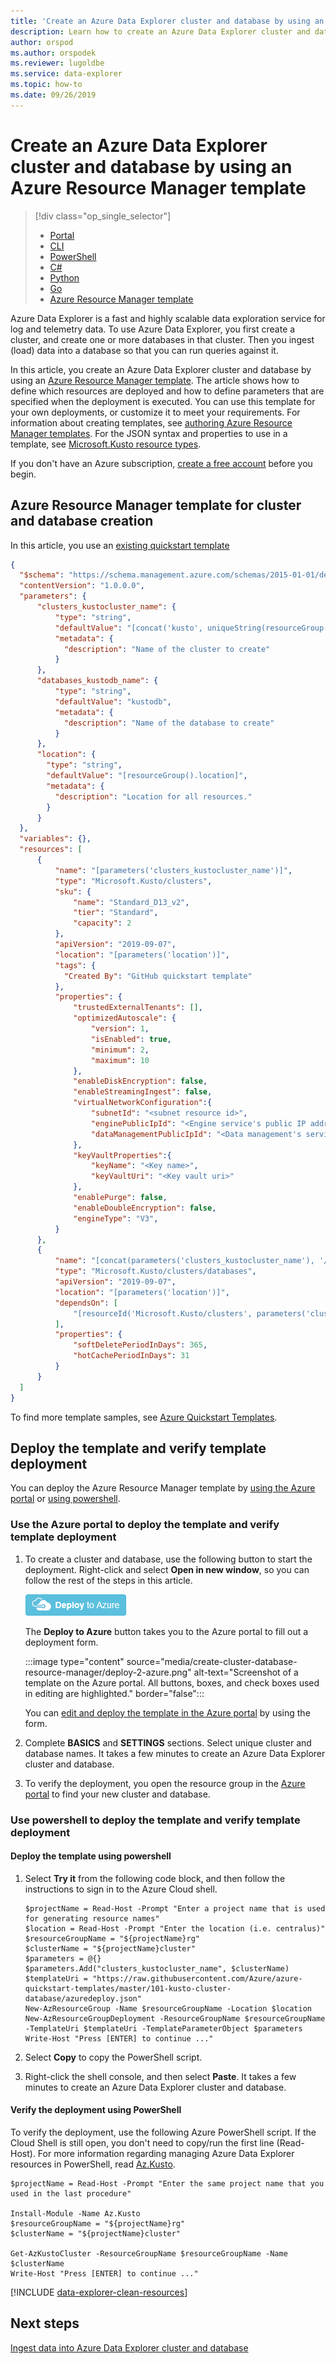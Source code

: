 ```yaml
---
title: 'Create an Azure Data Explorer cluster and database by using an Azure Resource Manager template'
description: Learn how to create an Azure Data Explorer cluster and database by using an Azure Resource Manager template
author: orspod
ms.author: orspodek 
ms.reviewer: lugoldbe
ms.service: data-explorer
ms.topic: how-to
ms.date: 09/26/2019
---
```


# Create an Azure Data Explorer cluster and database by using an Azure Resource Manager template

> [!div class="op_single_selector"]
> * [Portal](create-cluster-database-portal.md)
> * [CLI](create-cluster-database-cli.md)
> * [PowerShell](create-cluster-database-powershell.md)
> * [C#](create-cluster-database-csharp.md)
> * [Python](create-cluster-database-python.md)
> * [Go](create-cluster-database-go.md)
> * [Azure Resource Manager template](create-cluster-database-resource-manager.md)

Azure Data Explorer is a fast and highly scalable data exploration service for log and telemetry data. To use Azure Data Explorer, you first create a cluster, and create one or more databases in that cluster. Then you ingest (load) data into a database so that you can run queries against it. 

In this article, you create an Azure Data Explorer cluster and database by using an [Azure Resource Manager template](/azure/azure-resource-manager/management/overview). The article shows how to define which resources are deployed and how to define parameters that are specified when the deployment is executed. You can use this template for your own deployments, or customize it to meet your requirements. For information about creating templates, see [authoring Azure Resource Manager templates](/azure/azure-resource-manager/resource-group-authoring-templates). For the JSON syntax and properties to use in a template, see [Microsoft.Kusto resource types](/azure/templates/microsoft.kusto/allversions).

If you don't have an Azure subscription, [create a free account](https://azure.microsoft.com/free/) before you begin.

## Azure Resource Manager template for cluster and database creation

In this article, you use an [existing quickstart template](https://raw.githubusercontent.com/Azure/azure-quickstart-templates/master/101-kusto-cluster-database/azuredeploy.json)

```json
{
  "$schema": "https://schema.management.azure.com/schemas/2015-01-01/deploymentTemplate.json#",
  "contentVersion": "1.0.0.0",
  "parameters": {
      "clusters_kustocluster_name": {
          "type": "string",
          "defaultValue": "[concat('kusto', uniqueString(resourceGroup().id))]",
          "metadata": {
            "description": "Name of the cluster to create"
          }
      },
      "databases_kustodb_name": {
          "type": "string",
          "defaultValue": "kustodb",
          "metadata": {
            "description": "Name of the database to create"
          }
      },
      "location": {
        "type": "string",
        "defaultValue": "[resourceGroup().location]",
        "metadata": {
          "description": "Location for all resources."
        }
      }
  },
  "variables": {},
  "resources": [
      {
          "name": "[parameters('clusters_kustocluster_name')]",
          "type": "Microsoft.Kusto/clusters",
          "sku": {
              "name": "Standard_D13_v2",
              "tier": "Standard",
              "capacity": 2
          },
          "apiVersion": "2019-09-07",
          "location": "[parameters('location')]",
          "tags": {
            "Created By": "GitHub quickstart template"
          },
          "properties": {
              "trustedExternalTenants": [],
              "optimizedAutoscale": {
                  "version": 1,
                  "isEnabled": true,
                  "minimum": 2,
                  "maximum": 10
              },
              "enableDiskEncryption": false,
              "enableStreamingIngest": false,
              "virtualNetworkConfiguration":{
                  "subnetId": "<subnet resource id>",
                  "enginePublicIpId": "<Engine service's public IP address resource id>",
                  "dataManagementPublicIpId": "<Data management's service public IP address resource id>"
              },
              "keyVaultProperties":{
                  "keyName": "<Key name>",
                  "keyVaultUri": "<Key vault uri>"
              },
              "enablePurge": false,
              "enableDoubleEncryption": false,
              "engineType": "V3",
          }
      },
      {
          "name": "[concat(parameters('clusters_kustocluster_name'), '/', parameters('databases_kustodb_name'))]",
          "type": "Microsoft.Kusto/clusters/databases",
          "apiVersion": "2019-09-07",
          "location": "[parameters('location')]",
          "dependsOn": [
              "[resourceId('Microsoft.Kusto/clusters', parameters('clusters_kustocluster_name'))]"
          ],
          "properties": {
              "softDeletePeriodInDays": 365,
              "hotCachePeriodInDays": 31
          }
      }
  ]
}
```

To find more template samples, see [Azure Quickstart Templates](https://azure.microsoft.com/resources/templates/).

## Deploy the template and verify template deployment

You can deploy the Azure Resource Manager template by [using the Azure portal](#use-the-azure-portal-to-deploy-the-template-and-verify-template-deployment) or [using powershell](#use-powershell-to-deploy-the-template-and-verify-template-deployment).

### Use the Azure portal to deploy the template and verify template deployment

1. To create a cluster and database, use the following button to start the deployment. Right-click and select **Open in new window**, so you can follow the rest of the steps in this article.

    [![Screenshot of a blue button that pictures clouds and is labeled Deploy to Azure.](media/create-cluster-database-resource-manager/deploybutton.png)](https://portal.azure.com/#create/Microsoft.Template/uri/https%3A%2F%2Fraw.githubusercontent.com%2FAzure%2Fazure-quickstart-templates%2Fmaster%2F101-kusto-cluster-database%2Fazuredeploy.json)

    The **Deploy to Azure** button takes you to the Azure portal to fill out a deployment form.

    :::image type="content" source="media/create-cluster-database-resource-manager/deploy-2-azure.png" alt-text="Screenshot of a template on the Azure portal. All buttons, boxes, and check boxes used in editing are highlighted." border="false":::

    You can [edit and deploy the template in the Azure portal](/azure/azure-resource-manager/resource-manager-quickstart-create-templates-use-the-portal#edit-and-deploy-the-template) by using the form.

1. Complete **BASICS** and **SETTINGS** sections. Select unique cluster and database names.
It takes a few minutes to create an Azure Data Explorer cluster and database.

1. To verify the deployment, you open the resource group in the [Azure portal](https://portal.azure.com) to find your new cluster and database. 

### Use powershell to deploy the template and verify template deployment

#### Deploy the template using powershell

1. Select **Try it** from the following code block, and then follow the instructions to sign in to the Azure Cloud shell.

    ```azurepowershell-interactive
    $projectName = Read-Host -Prompt "Enter a project name that is used for generating resource names"
    $location = Read-Host -Prompt "Enter the location (i.e. centralus)"
    $resourceGroupName = "${projectName}rg"
    $clusterName = "${projectName}cluster"
    $parameters = @{}
    $parameters.Add("clusters_kustocluster_name", $clusterName)
    $templateUri = "https://raw.githubusercontent.com/Azure/azure-quickstart-templates/master/101-kusto-cluster-database/azuredeploy.json"
    New-AzResourceGroup -Name $resourceGroupName -Location $location
    New-AzResourceGroupDeployment -ResourceGroupName $resourceGroupName -TemplateUri $templateUri -TemplateParameterObject $parameters
    Write-Host "Press [ENTER] to continue ..."
    ```

1. Select **Copy** to copy the PowerShell script.
1. Right-click the shell console, and then select **Paste**.
It takes a few minutes to create an Azure Data Explorer cluster and database.

#### Verify the deployment using PowerShell

To verify the deployment, use the following Azure PowerShell script.  If the Cloud Shell is still open, you don't need to copy/run the first line (Read-Host). For more information regarding managing Azure Data Explorer resources in PowerShell, read [Az.Kusto](/powershell/module/az.kusto/?view=azps-2.7.0). 

```azurepowershell-interactive
$projectName = Read-Host -Prompt "Enter the same project name that you used in the last procedure"

Install-Module -Name Az.Kusto
$resourceGroupName = "${projectName}rg"
$clusterName = "${projectName}cluster"

Get-AzKustoCluster -ResourceGroupName $resourceGroupName -Name $clusterName
Write-Host "Press [ENTER] to continue ..."
```

[!INCLUDE [data-explorer-clean-resources](includes/data-explorer-clean-resources.md)]

## Next steps

[Ingest data into Azure Data Explorer cluster and database](ingest-data-overview.md)
